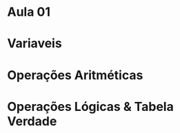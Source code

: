 # Aula 01

Variaveis
=============










Operações Aritméticas
=========================



Operações Lógicas & Tabela Verdade
====================================

